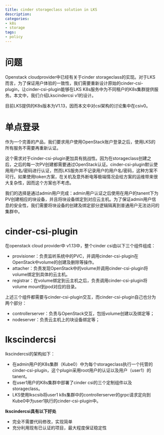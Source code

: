 ```yaml
---
title: cinder storageclass solution in LKS
description: 
categories:
- k8s
- storage
tags:
- policy
---
```


# 问题
Openstack cloudprovider中已经有关于cinder storageclass的实现。对于LKS而言，为了保证用户体验的一致性，我们需要重新设计原始的cinder-csi-plugin，让cinder-csi-plugin能够在LKS K8s服务中为不同租户的K8s集群提供服务。本文中，我们介绍Lkscindercsi v1的设计。

目前LKS提供的K8s版本为V1.13，因而本文中对csi架构的讨论集中在csiv0。

# 单点登录
作为一个完善的产品，我们要求用户使用OpenStack账户登录之后，使用LKS的所有服务不需要再重新认证。

这个需求对于cinder-csi-plugin更加具有挑战性。因为在storageclass创建之后，之后的每一次PV创建都需要通过OpenStack认证。cinder-csi-plugin默认使用用户名/密码进行认证，然而LKS服务并不记录用户的用户名/密码，这种方案不可行。如果使用token方案，在关机及意外断电等极端情况会给方案的运维带来很大复杂性，因而这个方案也不考虑。

我们的选择是通过admin用户完成：admin用户认证之后使用在用户的tanent下为PV创建相应的块设备，并且将块设备绑定到对应云主机。为了保证admin用户信息的安全性，我们需要将块设备的创建及绑定部分逻辑隔离到普通用户无法访问的集群中。

# cinder-csi-plugin 
在openstack cloud provider中 v1.13中，整个cinder csi由以下三个组件组成：
- provisioner：负责监听系统中的PVC，并调用cinder-csi-plugin在OpenStack中volume的创建及删除等操作。
- attacher：负责发现OpenStack中的volume并调用cinder-csi-plugin将volume绑定到具体的云主机。
- registrar：在volume绑定到云主机之后，负责调用cinder-csi-plugin将volume mount到pod对应的目录。

上述三个组件都需要与cinder-csi-plugin交互，而cinder-csi-plugin自己也分为两个部分：
- controllerserver：负责与OpenStack交互，包括volume创建以及绑定等；
- nodeserver：负责云主机上的块设备绑定等；

# lkscindercsi
lkscindercsi的架构如下：
- 在admin用户的K8s集群（Kube0）中为每个storageclass执行一个托管的cinder-csi-plugin，这个plugin采用root用户的认证以及用户（user1）的tanent。
- 在user1用户的K8s集群中部署了cinder csi的三个定制组件以及storageclass。
- LKS使用lkscsib将user1 k8s集群中的controllerserver的grpc请求定向到Kube0中为user1执行的cinder-csi-plugin中。

**lkscindercsi具有以下好处**
- 完全不需要代码修改，实现简单
- 充分利用现有已认证的项目，最大程度保证稳定性